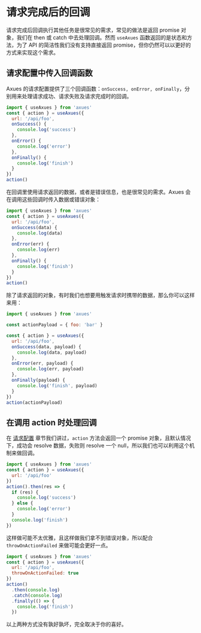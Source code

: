 # 请求完成后的回调

请求完成后回调执行其他任务是很常见的需求，常见的做法是返回 promise 对象，我们在 then 或 catch 中去处理回调。然而 `useAxues` 函数返回的是状态和方法，为了 API 的简洁性我们没有支持直接返回 promise，但你仍然可以以更好的方式来实现这个需求。

## 请求配置中传入回调函数

Axues 的请求配置提供了三个回调函数：`onSuccess, onError, onFinally`，分别用来处理请求成功、请求失败及请求完成时的回调。

```javascript
import { useAxues } from 'axues'
const { action } = useAxues({
  url: '/api/foo',
  onSuccess() {
    console.log('success')
  },
  onError() {
    console.log('error')
  },
  onFinally() {
    console.log('finish')
  }
})
action()
```

在回调里使用请求返回的数据，或者是错误信息，也是很常见的需求。Axues 会在调用这些回调时传入数据或错误对象：

```javascript
import { useAxues } from 'axues'
const { action } = useAxues({
  url: '/api/foo',
  onSuccess(data) {
    console.log(data)
  },
  onError(err) {
    console.log(err)
  },
  onFinally() {
    console.log('finish')
  }
})
action()
```

除了请求返回的对象，有时我们也想要用触发请求时携带的数据，那么你可以这样来用：

```javascript
import { useAxues } from 'axues'

const actionPayload = { foo: 'bar' }

const { action } = useAxues({
  url: '/api/foo',
  onSuccess(data, payload) {
    console.log(data, payload)
  },
  onError(err, payload) {
    console.log(err, payload)
  },
  onFinally(payload) {
    console.log('finish', payload)
  }
})
action(actionPayload)
```

## 在调用 action 时处理回调

在 [请求配置](./request-configuration#throwonactionfailed) 章节我们讲过，`action` 方法会返回一个 promise 对象，且默认情况下，成功会 resolve 数据，失败则 resolve 一个 null，所以我们也可以利用这个机制来做回调。

```javascript
import { useAxues } from 'axues'
const { action } = useAxues({
  url: '/api/foo'
})
action().then(res => {
  if (res) {
    console.log('success')
  } else {
    console.log('error')
  }
  console.log('finish')
})
```

这样做可能不太优雅，且这样做我们拿不到错误对象，所以配合 `throwOnActionFailed` 来做可能会更好一点。

```javascript
import { useAxues } from 'axues'
const { action } = useAxues({
  url: '/api/foo',
  throwOnActionFailed: true
})
action()
  .then(console.log)
  .catch(console.log)
  .finally(() => {
    console.log('finish')
  })
```

以上两种方式没有孰好孰坏，完全取决于你的喜好。

